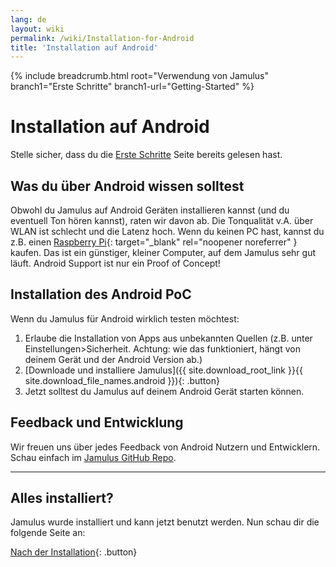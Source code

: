 ```yaml
---
lang: de
layout: wiki
permalink: /wiki/Installation-for-Android
title: 'Installation auf Android'
---
```


{% include breadcrumb.html root="Verwendung von Jamulus" branch1="Erste Schritte" branch1-url="Getting-Started" %}


# Installation auf Android

Stelle sicher, dass du die [Erste Schritte](Getting-Started) Seite bereits gelesen hast.

## Was du über Android wissen solltest

Obwohl du Jamulus auf Android Geräten installieren kannst (und du eventuell Ton hören kannst), raten wir davon ab. Die Tonqualität v.A. über WLAN ist schlecht und die Latenz hoch. Wenn du keinen PC hast, kannst du z.B. einen [Raspberry Pi](https://www.raspberrypi.org/){: target="_blank" rel="noopener noreferrer" } kaufen. Das ist ein günstiger, kleiner Computer, auf dem Jamulus sehr gut läuft. Android Support ist nur ein Proof of Concept!

## Installation des Android PoC

Wenn du Jamulus für Android wirklich testen möchtest:

1. Erlaube die Installation von Apps aus unbekannten Quellen (z.B. unter Einstellungen>Sicherheit. Achtung: wie das funktioniert, hängt von deinem Gerät und der Android Version ab.)
1. [Downloade und installiere Jamulus]({{ site.download_root_link }}{{ site.download_file_names.android }}){: .button}
1. Jetzt solltest du Jamulus auf deinem Android Gerät starten können.

## Feedback und Entwicklung

Wir freuen uns über jedes Feedback von Android Nutzern und Entwicklern. Schau einfach im [Jamulus GitHub Repo](https://github.com/jamulussoftware/jamulus/).

***

## Alles installiert?

Jamulus wurde installiert und kann jetzt benutzt werden. Nun schau dir die folgende Seite an:

[Nach der Installation](Getting-Started){: .button}
